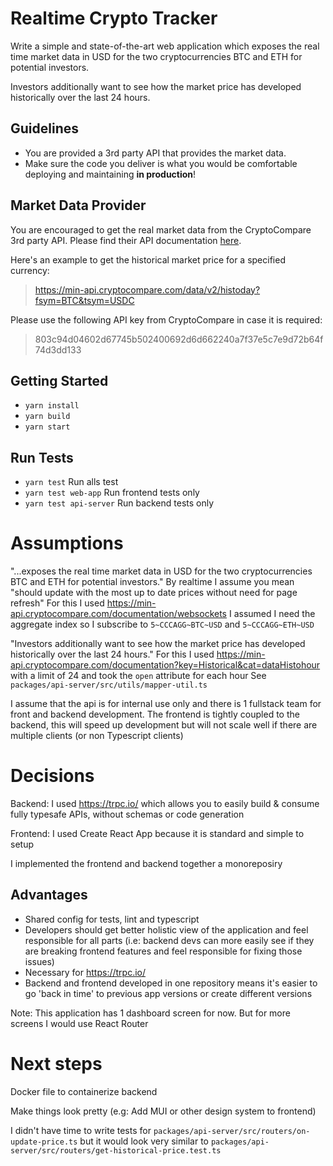 # Realtime Crypto Tracker

Write a simple and state-of-the-art web application which exposes the real time market data in USD for the two cryptocurrencies BTC and ETH for potential investors.

Investors additionally want to see how the market price has developed historically over the last 24 hours.

## Guidelines

- You are provided a 3rd party API that provides the market data.
- Make sure the code you deliver is what you would be comfortable deploying and maintaining **in production**!

## Market Data Provider

You are encouraged to get the real market data from the CryptoCompare 3rd party API.
Please find their API documentation [here](https://min-api.cryptocompare.com/documentation).

Here's an example to get the historical market price for a specified currency:

> https://min-api.cryptocompare.com/data/v2/histoday?fsym=BTC&tsym=USDC

Please use the following API key from CryptoCompare in case it is required:

> 803c94d04602d67745b502400692d6d662240a7f37e5c7e9d72b64f74d3dd133

## Getting Started

- `yarn install`
- `yarn build`
- `yarn start`

## Run Tests

- `yarn test` Run alls test
- `yarn test web-app` Run frontend tests only
- `yarn test api-server` Run backend tests only

# Assumptions

"...exposes the real time market data in USD for the two cryptocurrencies BTC and ETH for potential investors."
By realtime I assume you mean "should update with the most up to date prices without need for page refresh"
For this I used https://min-api.cryptocompare.com/documentation/websockets
I assumed I need the aggregate index so I subscribe to `5~CCCAGG~BTC~USD` and `5~CCCAGG~ETH~USD`

"Investors additionally want to see how the market price has developed historically over the last 24 hours."
For this I used https://min-api.cryptocompare.com/documentation?key=Historical&cat=dataHistohour with a limit of 24 and took the `open` attribute for each hour
See `packages/api-server/src/utils/mapper-util.ts`

I assume that the api is for internal use only and there is 1 fullstack team for front and backend development. The frontend is tightly coupled to the backend, this will speed up development but will not scale well if there are multiple clients (or non Typescript clients)

# Decisions

Backend: I used https://trpc.io/ which allows you to easily build & consume fully typesafe APIs, without schemas or code generation

Frontend: I used Create React App because it is standard and simple to setup

I implemented the frontend and backend together a monoreposiry

## Advantages

- Shared config for tests, lint and typescript
- Developers should get better holistic view of the application and feel responsible for all parts (i.e: backend devs can more easily see if they are breaking frontend features and feel responsible for fixing those issues)
- Necessary for https://trpc.io/
- Backend and frontend developed in one repository means it's easier to go 'back in time' to previous app versions or create different versions

Note: This application has 1 dashboard screen for now. But for more screens I would use React Router

# Next steps

Docker file to containerize backend

Make things look pretty (e.g: Add MUI or other design system to frontend)

I didn't have time to write tests for `packages/api-server/src/routers/on-update-price.ts` but it would look very similar to `packages/api-server/src/routers/get-historical-price.test.ts`

